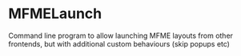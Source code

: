 # MFMELaunch
Command line program to allow launching MFME layouts from other frontends, but with additional custom behaviours (skip popups etc)
